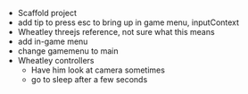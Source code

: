-   Scaffold project
-   add tip to press esc to bring up in game menu, inputContext
-   Wheatley threejs reference, not sure what this means
-   add in-game menu
-   change gamemenu to main
-   Wheatley controllers
    -   Have him look at camera sometimes
    -   go to sleep after a few seconds
